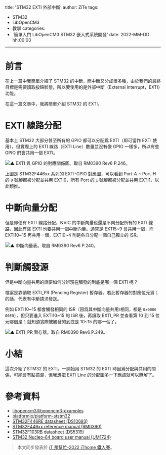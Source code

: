 title: 'STM32 EXTI 外部中斷'
author: ZiTe
tags:
  - STM32
  - LibOpenCM3
  - 教學
categories:
  - '簡單入門 LibOpenCM3 STM32 嵌入式系統開發'
date: 2022-MM-DD hh:00:00
---

# 前言
在上一篇中我簡單介紹了 STM32 的中斷，而中斷又分成很多種，由於我們的最終目標是需要讀取按鈕狀態，所以要使用的是外部中斷（External Interrupt，EXTI）功能。
  
在這一篇文章中，我將簡單介紹 STM32 的 EXTI。  

<!--more-->

# EXTI 線路分配
基本上 STM32 大部分甚至所有的 GPIO 都可以分配爲 EXTI（即可當作 EXTI 使用），但實際上的 EXTI 線路（EXTI Line）數量並沒有像 GPIO 一樣多，所以有些 GPIO 們會共用一個 EXTI。

![▲ EXTI 與 GPIO 的對應關係圖。取自 RM0390 Rev6 P.246。](https://blogger.googleusercontent.com/img/b/R29vZ2xl/AVvXsEhO-0XJzlz2uhtlbllMNTacnAzWomY3BvlmzCjdUInbUbmlM10EMzVlaPUG3xEsypjaXmlAV8PChiGd-7BlotHymcGEu6b1EylORMv-hhaLTWp1Tc2GdMR1IBYXIUPHmT97ziibmQ6ID9meF7HA9dJrPhRuZNp9-nfjh6GAZVrL3FfJfAhQlv6YMZj6/s16000/image_1663301101772_0.png)

上圖是 STM32F446xx 系列的 EXTI-GPIO 對應圖，可以看到 Port-A \~ Port-H 的 `0` 號腳都被分配並共用 EXTI0，所有 Port 的 `1` 號腳都被分配並共用 EXTI1，以此類推。

# 中斷向量分配
但是即便有 EXTI 線路分配，NVIC 的中斷向量也還是不夠分配所有的 EXTI 線路，因此有些 EXTI 也要共用一個中斷向量。通常是 EXTI5\~9 會共用一個，而 EXTI10\~15 再共用一個，EXTI0\~4 則是各自分配一個自己獨立的 ISR。

![▲ 中斷向量表。取自 RM0390 Rev6 P.240。](https://blogger.googleusercontent.com/img/b/R29vZ2xl/AVvXsEjDEEbeiREpV-gQxGw--ozflXCPW5ajOdOTsz9yMH_PJccqKEbqcDQEXxlB_em8pkPLtA7-GjdyUeWbMFQ22nHOXQxSj-ijlTGYaXKrp8bSa8KIXpcqYkY9IE1tMK-ETPn9ZxtooZ2ouzD7jpQDZfDHMFU-eBxwcTkgS_nfZZoqAYefYqjXeefYAiDM/s16000/image_1663302242964_0.png)  
  
# 判斷觸發源
但是中斷向量共用的話要如何分辨現在觸發的到底是哪一個 EXTI 呢？

檔案是靠讀取 EXTI_PR (Pending Register) 暫存器。若此暫存器的對應位元爲 `1` 的話，代表有中斷請求發送。  

例如 EXTI10\~15 都會觸發相同的 ISR（因爲其中斷向量共用/相同，都是 `0x0000 00E0`），但只要進入 EXTI10\~15 的 ISR 後，再讀取 EXTI_PR 並查看第 10 到 15 位元哪個是 `1` 就知道實際被觸發的到底是 10~15 的哪一個了。  

![▲ EXTI_PR 暫存器。取自 RM0390 Rev6 P.249。](https://blogger.googleusercontent.com/img/b/R29vZ2xl/AVvXsEiuQqEmZOMh7vIrLyKeAcQ9EoZxidc5ZjKZav_ecwNkDhmP2_IJnRupgVEGE_tFzVQWBIcEpesvDBRs2UbtdbEMvarGexfoNLV_M_HPTF1ZB0w3gYEAbXb1FaJgdyOq7tmiTMOm6Q_TUCI-n5R9EyA-6ouF4lQwMmmEUWZo1ZtBnMq-08cYoDtei353/s16000/image_1663302880003_0.png)

# 小結
這次介紹了STM32 的 EXTI。一開始用 STM32 的 EXTI 時因爲分配與共用的關係，可能會有點搞混，但我想把 EXTI Line 的分配圖多一下應該就可以瞭解了。  

# 參考資料
* [libopencm3/libopencm3-examples](https://github.com/libopencm3/libopencm3-examples)
* [platformio/platform-ststm32](https://github.com/platformio/platform-ststm32)
* [STM32F446RE datasheet (DS10693)](https://www.st.com/resource/en/datasheet/stm32f446re.pdf)
* [STM32F446xx reference manual (RM0390)](https://www.st.com/resource/en/reference_manual/rm0390-stm32f446xx-advanced-armbased-32bit-mcus-stmicroelectronics.pdf)
* [STM32F103RB datasheet (DS5319)](https://www.st.com/resource/en/datasheet/stm32f103rb.pdf)
* [STM32 Nucleo-64 board user manual (UM1724)](https://www.st.com/resource/en/user_manual/um1724-stm32-nucleo64-boards-mb1136-stmicroelectronics.pdf)  

> 本文同步發表於 [iT 邦幫忙-2022 iThome 鐵人賽](https://ithelp.ithome.com.tw/users/20151756/ironman/5382)。
